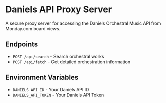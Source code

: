# Daniels API Proxy Server

A secure proxy server for accessing the Daniels Orchestral Music API from Monday.com board views.

## Endpoints

- `POST /api/search` - Search orchestral works
- `POST /api/fetch` - Get detailed orchestration information

## Environment Variables

- `DANIELS_API_ID` - Your Daniels API ID
- `DANIELS_API_TOKEN` - Your Daniels API Token